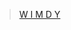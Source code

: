 
<blockquote class="imgur-embed-pub" lang="en" data-id="WSgs6Tg"  ><a href="//imgur.com/WSgs6Tg">W I M D Y</a></blockquote><script async src="//s.imgur.com/min/embed.js" charset="utf-8"></script>

